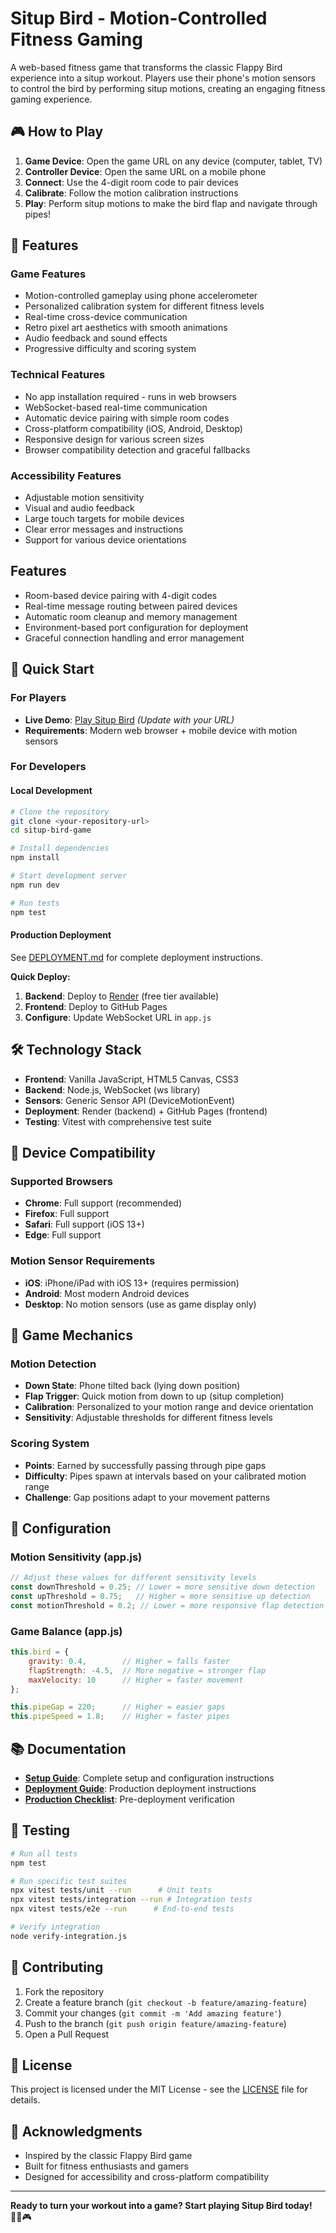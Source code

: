 # Situp Bird - Motion-Controlled Fitness Gaming

A web-based fitness game that transforms the classic Flappy Bird experience into a situp workout. Players use their phone's motion sensors to control the bird by performing situp motions, creating an engaging fitness gaming experience.

## 🎮 How to Play

1. **Game Device**: Open the game URL on any device (computer, tablet, TV)
2. **Controller Device**: Open the same URL on a mobile phone
3. **Connect**: Use the 4-digit room code to pair devices
4. **Calibrate**: Follow the motion calibration instructions
5. **Play**: Perform situp motions to make the bird flap and navigate through pipes!

## 🌟 Features

### Game Features
- Motion-controlled gameplay using phone accelerometer
- Personalized calibration system for different fitness levels
- Real-time cross-device communication
- Retro pixel art aesthetics with smooth animations
- Audio feedback and sound effects
- Progressive difficulty and scoring system

### Technical Features
- No app installation required - runs in web browsers
- WebSocket-based real-time communication
- Automatic device pairing with simple room codes
- Cross-platform compatibility (iOS, Android, Desktop)
- Responsive design for various screen sizes
- Browser compatibility detection and graceful fallbacks

### Accessibility Features
- Adjustable motion sensitivity
- Visual and audio feedback
- Large touch targets for mobile devices
- Clear error messages and instructions
- Support for various device orientations

## Features

- Room-based device pairing with 4-digit codes
- Real-time message routing between paired devices
- Automatic room cleanup and memory management
- Environment-based port configuration for deployment
- Graceful connection handling and error management

## 🚀 Quick Start

### For Players
- **Live Demo**: [Play Situp Bird](https://yourusername.github.io/situp-bird-game) *(Update with your URL)*
- **Requirements**: Modern web browser + mobile device with motion sensors

### For Developers

#### Local Development
```bash
# Clone the repository
git clone <your-repository-url>
cd situp-bird-game

# Install dependencies
npm install

# Start development server
npm run dev

# Run tests
npm test
```

#### Production Deployment
See [DEPLOYMENT.md](DEPLOYMENT.md) for complete deployment instructions.

**Quick Deploy:**
1. **Backend**: Deploy to [Render](https://render.com) (free tier available)
2. **Frontend**: Deploy to GitHub Pages
3. **Configure**: Update WebSocket URL in `app.js`

## 🛠️ Technology Stack

- **Frontend**: Vanilla JavaScript, HTML5 Canvas, CSS3
- **Backend**: Node.js, WebSocket (ws library)
- **Sensors**: Generic Sensor API (DeviceMotionEvent)
- **Deployment**: Render (backend) + GitHub Pages (frontend)
- **Testing**: Vitest with comprehensive test suite

## 📱 Device Compatibility

### Supported Browsers
- **Chrome**: Full support (recommended)
- **Firefox**: Full support  
- **Safari**: Full support (iOS 13+)
- **Edge**: Full support

### Motion Sensor Requirements
- **iOS**: iPhone/iPad with iOS 13+ (requires permission)
- **Android**: Most modern Android devices
- **Desktop**: No motion sensors (use as game display only)

## 🎯 Game Mechanics

### Motion Detection
- **Down State**: Phone tilted back (lying down position)
- **Flap Trigger**: Quick motion from down to up (situp completion)
- **Calibration**: Personalized to your motion range and device orientation
- **Sensitivity**: Adjustable thresholds for different fitness levels

### Scoring System
- **Points**: Earned by successfully passing through pipe gaps
- **Difficulty**: Pipes spawn at intervals based on your calibrated motion range
- **Challenge**: Gap positions adapt to your movement patterns

## 🔧 Configuration

### Motion Sensitivity (app.js)
```javascript
// Adjust these values for different sensitivity levels
const downThreshold = 0.25; // Lower = more sensitive down detection
const upThreshold = 0.75;   // Higher = more sensitive up detection  
const motionThreshold = 0.2; // Lower = more responsive flap detection
```

### Game Balance (app.js)
```javascript
this.bird = {
    gravity: 0.4,        // Higher = falls faster
    flapStrength: -4.5,  // More negative = stronger flap
    maxVelocity: 10      // Higher = faster movement
};

this.pipeGap = 220;      // Higher = easier gaps
this.pipeSpeed = 1.8;    // Higher = faster pipes
```

## 📚 Documentation

- **[Setup Guide](SETUP_GUIDE.md)**: Complete setup and configuration instructions
- **[Deployment Guide](DEPLOYMENT.md)**: Production deployment instructions  
- **[Production Checklist](PRODUCTION_CHECKLIST.md)**: Pre-deployment verification

## 🧪 Testing

```bash
# Run all tests
npm test

# Run specific test suites
npx vitest tests/unit --run      # Unit tests
npx vitest tests/integration --run # Integration tests
npx vitest tests/e2e --run      # End-to-end tests

# Verify integration
node verify-integration.js
```

## 🤝 Contributing

1. Fork the repository
2. Create a feature branch (`git checkout -b feature/amazing-feature`)
3. Commit your changes (`git commit -m 'Add amazing feature'`)
4. Push to the branch (`git push origin feature/amazing-feature`)
5. Open a Pull Request

## 📄 License

This project is licensed under the MIT License - see the [LICENSE](LICENSE) file for details.

## 🙏 Acknowledgments

- Inspired by the classic Flappy Bird game
- Built for fitness enthusiasts and gamers
- Designed for accessibility and cross-platform compatibility

---

**Ready to turn your workout into a game? Start playing Situp Bird today!** 🏃‍♂️🎮